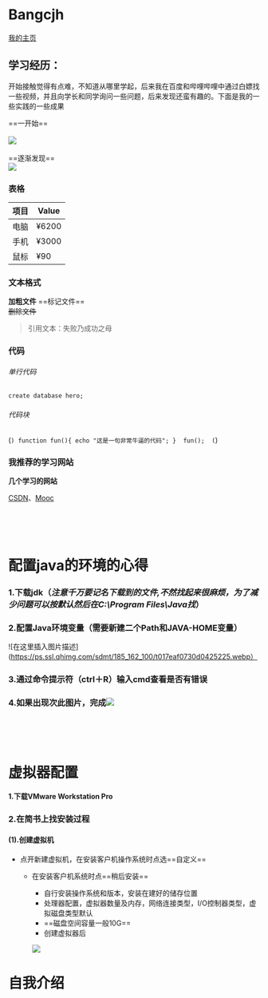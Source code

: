 # Bangcjh
   [我的主页](https://github.com/Bangcjh)  
    
## 学习经历：
开始接触觉得有点难，不知道从哪里学起，后来我在百度和哔哩哔哩中通过白嫖找一些视频，并且向学长和同学询问一些问题，后来发现还蛮有趣的。下面是我的一些实践的一些成果


==一开始==
<br>
<br>
![](https://imgconvert.csdnimg.cn/aHR0cHM6Ly9wcy5zc2wucWhpbWcuY29tL3NkbXQvMTI1XzE2Ml8xMDAvdDAxNGVmNGU5YTBlODdkYzViMi53ZWJw?x-oss-process=image/format,png)
<br>
<br>
==逐渐发现==
<br>
![](https://imgconvert.csdnimg.cn/aHR0cHM6Ly9wMC5zc2wucWhpbWdzNC5jb20vZG1zbWZsLzEyMF85NV8vdDAxZDkwMzFmNjFhZWY2MzZiMi5naWY)

### 表格
项目     | Value
-------- | -----
电脑  | ¥6200
手机  | ¥3000
鼠标  | ¥90


### 文本格式
**加粗文件**
==标记文件==  
~~删除文件~~

>引用文本：失败乃成功之母

### 代码
###### 单行代码

`create database hero;`
###### 代码块

(```) function fun(){ echo "这是一句非常牛逼的代码"; } 
fun(); 
(```)



### 我推荐的学习网站
**几个学习的网站**

[CSDN][1]、[Mooc][2]

[1]:https://www.csdn.net/ "CSDN"
[2]:https://www.icourse163.org/ "Mooc"


<br>
<br>
<br>

 #   配置java的环境的心得
 
###  1.下载jdk（_注意千万要记名下载到的文件,不然找起来很麻烦，为了减少问题可以按默认然后在C:\Program Files\Java找_）
###  2.配置Java环境变量（需要新建二个Path和JAVA-HOME变量）
![在这里插入图片描述](https://ps.ssl.qhimg.com/sdmt/185_162_100/t017eaf0730d0425225.webp）
###  3.通过命令提示符（ctrl＋R）输入cmd查看是否有错误
###  4.如果出现次此图片，完成![](https://img-blog.csdnimg.cn/2019112322002950.png?x-oss-process=image/watermark,type_ZmFuZ3poZW5naGVpdGk,shadow_10,text_aHR0cHM6Ly9ibG9nLmNzZG4ubmV0L3dlaXhpbl80NTg5OTU2OQ==,size_16,color_FFFFFF,t_70)
<br>
<br>
<br>

#  虚拟器配置

#### 1.下载VMware Workstation Pro
### 2.在简书上找安装过程
#### (1).创建虚拟机
- 点开新建虚拟机，在安装客户机操作系统时点选==自定义==
  * 在安装客户机系统时点==稍后安装==
    + 自行安装操作系统和版本，安装在建好的储存位置
    + 处理器配置，虚拟器数量及内存，网络连接类型，I/O控制器类型，虚拟磁盘类型默认
    + ==磁盘空间容量一般10G==
    + 创建虚拟器后
    
     ![](https://img-blog.csdnimg.cn/2019112422035971.png?x-oss-process=image/watermark,type_ZmFuZ3poZW5naGVpdGk,shadow_10,text_aHR0cHM6Ly9ibG9nLmNzZG4ubmV0L3dlaXhpbl80NTg5OTU2OQ==,size_16,color_FFFFFF,t_70)
 
 
 
<!DOCTYPE html>
<html>
<head>
<meta charset="utf-8">

# 自我介绍
<br>

<br>
<br>
